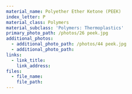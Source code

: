 ```yaml
---
material_name: Polyether Ether Ketone (PEEK)
index_letter: P
material_class: Polymers
material_subclass: 'Polymers: Thermoplastics'
primary_photo_path: /photos/26 peek.jpg
additional_photos:
  - additional_photo_path: /photos/44 peek.jpg
  - additional_photo_path:
links:
  - link_title:
    link_address:
files:
  - file_name:
    file_path:
---
```



